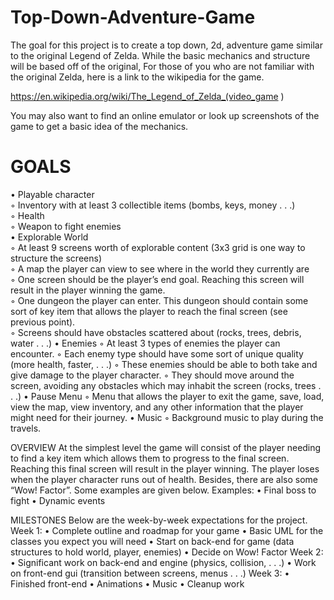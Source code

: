 # Top-Down-Adventure-Game
The goal for this project is to create a top down, 2d, adventure game similar to the original Legend of Zelda. While the basic mechanics and structure will be based off of the original, For those of you who are not familiar with the original Zelda, here is a link to the wikipedia for the game.

 https://en.wikipedia.org/wiki/The_Legend_of_Zelda_(video_game )

You may also want to find an online emulator or look up screenshots of the game to get a basic idea of the mechanics.
  

# GOALS
• Playable character <br/>
  ◦ Inventory with at least 3 collectible items (bombs, keys, money . . .)<br/>
  ◦ Health<br/>
  ◦ Weapon to fight enemies<br/>
• Explorable World<br/>
  ◦ At least 9 screens worth of explorable content (3x3 grid is one way to structure the screens)<br/>
  ◦ A map the player can view to see where in the world they currently are<br/>
  ◦ One screen should be the player’s end goal. Reaching this screen will result in the player winning the game.<br/>
  ◦ One dungeon the player can enter. This dungeon should contain some sort of key item that allows the player to reach the final screen (see previous point).<br/>
  ◦ Screens should have obstacles scattered about (rocks, trees, debris, water . . .)
• Enemies
  ◦ At least 3 types of enemies the player can encounter.
  ◦ Each enemy type should have some sort of unique quality (more health, faster, . . .)
  ◦ These enemies should be able to both take and give damage to the player character.
  ◦ They should move around the screen, avoiding any obstacles which may inhabit the screen (rocks, trees . . .)
• Pause Menu
◦ Menu that allows the player to exit the game, save, load, view the map, view inventory, and any other information that the player might need for their journey.
• Music
◦ Background music to play during the travels.

OVERVIEW
  At the simplest level the game will consist of the player needing to find a key item which allows them to progress to the final screen. Reaching this final screen will result in the player winning. The player loses when the player character runs out of health. Besides, there are also some “Wow! Factor”. Some examples are given below.
Examples:
  • Final boss to fight
  • Dynamic events

MILESTONES
Below are the week-by-week expectations for the project.
  Week 1:
    • Complete outline and roadmap for your game
    • Basic UML for the classes you expect you will need
    • Start on back-end for game (data structures to hold world, player, enemies)
    • Decide on Wow! Factor
  Week 2:
    • Significant work on back-end and engine (physics, collision, . . .)
    • Work on front-end gui (transition between screens, menus . . .)
  Week 3:
    • Finished front-end
    • Animations
    • Music
• Cleanup work

